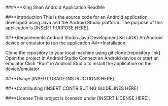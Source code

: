 ###***King Shan Android Application ReadMe

##**Introduction
This is the source code for an Android application, developed using Java and the Android Studio platform. The purpose of this application is [INSERT PURPOSE HERE].

##**Requirements
Android Studio
Java Development Kit (JDK)
An Android device or emulator to run the application
##**Installation

Clone the repository to your local machine using git clone [repository link]
Open the project in Android Studio
Connect an Android device or start an emulator
Click "Run" in Android Studio to install the application on the device/emulator

##**Usage
[INSERT USAGE INSTRUCTIONS HERE]

##**Contributing
[INSERT CONTRIBUTING GUIDELINES HERE]

##**License
This project is licensed under [INSERT LICENSE HERE].
